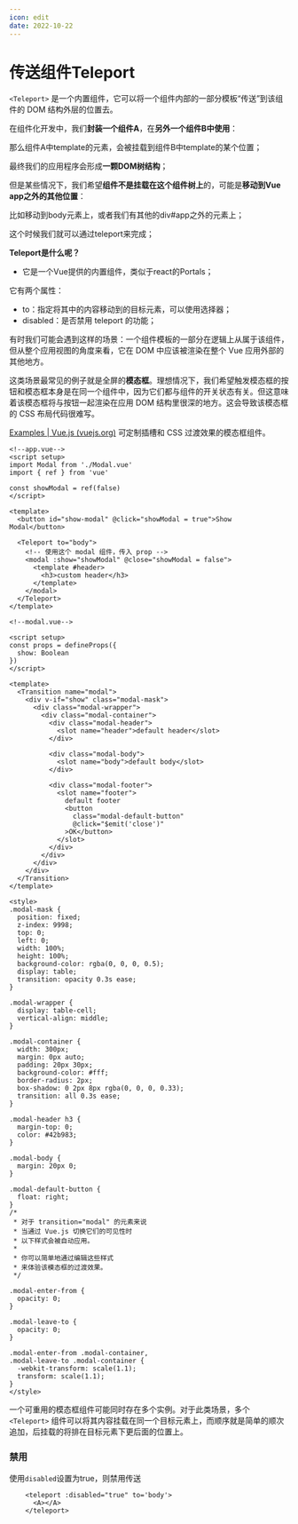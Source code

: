 ```yaml
---
icon: edit
date: 2022-10-22
---
```



# 传送组件Teleport

`<Teleport>` 是一个内置组件，它可以将一个组件内部的一部分模板“传送”到该组件的 DOM 结构外层的位置去。



在组件化开发中，我们**封装一个组件A**，在**另外一个组件B中使用**： 

那么组件A中template的元素，会被挂载到组件B中template的某个位置；

 最终我们的应用程序会形成**一颗DOM树结构**； 

但是某些情况下，我们希望**组件不是挂载在这个组件树上**的，可能是**移动到Vue app之外的其他位置**： 

 比如移动到body元素上，或者我们有其他的div#app之外的元素上；

这个时候我们就可以通过teleport来完成； 

**Teleport是什么呢？**

- 它是一个Vue提供的内置组件，类似于react的Portals； 

 它有两个属性：

- to：指定将其中的内容移动到的目标元素，可以使用选择器；
- disabled：是否禁用 teleport 的功能；





有时我们可能会遇到这样的场景：一个组件模板的一部分在逻辑上从属于该组件，但从整个应用视图的角度来看，它在 DOM 中应该被渲染在整个 Vue 应用外部的其他地方。

这类场景最常见的例子就是全屏的**模态框**。理想情况下，我们希望触发模态框的按钮和模态框本身是在同一个组件中，因为它们都与组件的开关状态有关。但这意味着该模态框将与按钮一起渲染在应用 DOM 结构里很深的地方。这会导致该模态框的 CSS 布局代码很难写。



[Examples | Vue.js (vuejs.org)](https://cn.vuejs.org/examples/#modal) 可定制插槽和 CSS 过渡效果的模态框组件。

```vue
<!--app.vue-->
<script setup>
import Modal from './Modal.vue'
import { ref } from 'vue'

const showModal = ref(false)
</script>

<template>
  <button id="show-modal" @click="showModal = true">Show Modal</button>

  <Teleport to="body">
    <!-- 使用这个 modal 组件，传入 prop -->
    <modal :show="showModal" @close="showModal = false">
      <template #header>
        <h3>custom header</h3>
      </template>
    </modal>
  </Teleport>
</template>
```

```vue
<!--modal.vue-->

<script setup>
const props = defineProps({
  show: Boolean
})
</script>

<template>
  <Transition name="modal">
    <div v-if="show" class="modal-mask">
      <div class="modal-wrapper">
        <div class="modal-container">
          <div class="modal-header">
            <slot name="header">default header</slot>
          </div>

          <div class="modal-body">
            <slot name="body">default body</slot>
          </div>

          <div class="modal-footer">
            <slot name="footer">
              default footer
              <button
                class="modal-default-button"
                @click="$emit('close')"
              >OK</button>
            </slot>
          </div>
        </div>
      </div>
    </div>
  </Transition>
</template>

<style>
.modal-mask {
  position: fixed;
  z-index: 9998;
  top: 0;
  left: 0;
  width: 100%;
  height: 100%;
  background-color: rgba(0, 0, 0, 0.5);
  display: table;
  transition: opacity 0.3s ease;
}

.modal-wrapper {
  display: table-cell;
  vertical-align: middle;
}

.modal-container {
  width: 300px;
  margin: 0px auto;
  padding: 20px 30px;
  background-color: #fff;
  border-radius: 2px;
  box-shadow: 0 2px 8px rgba(0, 0, 0, 0.33);
  transition: all 0.3s ease;
}

.modal-header h3 {
  margin-top: 0;
  color: #42b983;
}

.modal-body {
  margin: 20px 0;
}

.modal-default-button {
  float: right;
}
/*
 * 对于 transition="modal" 的元素来说
 * 当通过 Vue.js 切换它们的可见性时
 * 以下样式会被自动应用。
 *
 * 你可以简单地通过编辑这些样式
 * 来体验该模态框的过渡效果。
 */

.modal-enter-from {
  opacity: 0;
}

.modal-leave-to {
  opacity: 0;
}

.modal-enter-from .modal-container,
.modal-leave-to .modal-container {
  -webkit-transform: scale(1.1);
  transform: scale(1.1);
}
</style>
```





一个可重用的模态框组件可能同时存在多个实例。对于此类场景，多个 `<Teleport>` 组件可以将其内容挂载在同一个目标元素上，而顺序就是简单的顺次追加，后挂载的将排在目标元素下更后面的位置上。



### 禁用

使用`disabled`设置为true，则禁用传送

```vue
    <teleport :disabled="true" to='body'>
      <A></A>
    </teleport>
```























